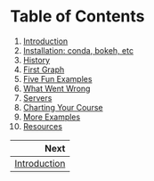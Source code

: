 # Table of Contents

1. [Introduction](intro.ipynb)
1. [Installation: conda, bokeh, etc](installation.ipynb)
1. [History](history.ipynb)
1. [First Graph](first_graph.ipynb)
1. [Five Fun Examples](five_fun.ipynb)
1. [What Went Wrong](what_went_wrong.ipynb)
1. [Servers](servers.ipynb)
1. [Charting Your Course](charting_your_course.ipynb)
1. [More Examples](more_examples.ipynb)
1. [Resources](resources.ipynb)


|Next|
|------:|
|[Introduction](./intro.ipynb)|
